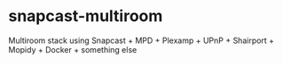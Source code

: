 # snapcast-multiroom
Multiroom stack using Snapcast + MPD + Plexamp + UPnP + Shairport + Mopidy + Docker + something else
